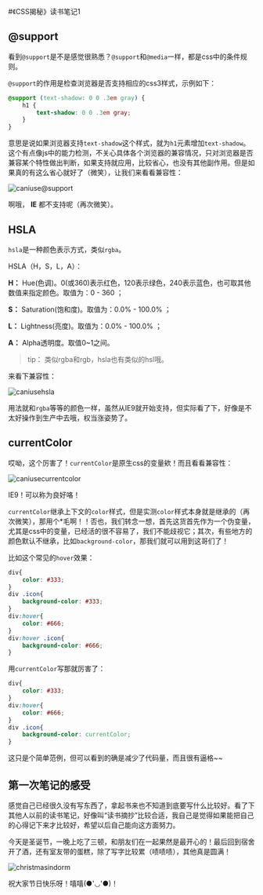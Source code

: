 #《CSS揭秘》读书笔记1

## @support

看到`@support`是不是感觉很熟悉？`@support`和`@media`一样，都是css中的条件规则。

`@support`的作用是检查浏览器是否支持相应的css3样式，示例如下：

```css
@support (text-shadow: 0 0 .3em gray) {
    h1 {
        text-shadow: 0 0 .3em gray;
    }
}
```

意思是说如果浏览器支持`text-shadow`这个样式，就为`h1`元素增加`text-shadow`。这个有点像js中的能力检测，不关心具体各个浏览器的兼容情况，只对浏览器是否兼容某个特性做出判断，如果支持就应用，比较省心，也没有其他副作用。但是如果真的有这么省心就好了（微笑），让我们来看看兼容性：

![caniuse@support](http://oib8kvha0.bkt.clouddn.com/caniuse@support.jpg!nvpic)

啊哦， **IE** 都不支持呢（再次微笑）。

## HSLA

`hsla`是一种颜色表示方式，类似`rgba`。

HSLA（H，S，L，A）：

**H：** Hue(色调)。0(或360)表示红色，120表示绿色，240表示蓝色，也可取其他数值来指定颜色。取值为：0 - 360 ；

**S：** Saturation(饱和度)。取值为：0.0% - 100.0% ；

**L：** Lightness(亮度)。取值为：0.0% - 100.0% ；

**A：** Alpha透明度。取值0~1之间。

> tip： 类似rgba和rgb，hsla也有类似的hsl哦。

来看下兼容性：

![caniusehsla](http://oib8kvha0.bkt.clouddn.com/caniusehsla.jpg!nvpic)

用法就和`rgba`等等的颜色一样，虽然从IE9就开始支持，但实际看了下，好像是不太好操作到生产中去哦，权当涨姿势了。

## currentColor

哎呦，这个厉害了！`currentColor`是原生css的变量欸！而且看看兼容性：

![caniusecurrentcolor](http://oib8kvha0.bkt.clouddn.com/caniusecurrentcolor.jpg!nvpic)

IE9！可以称为良好咯！

`currentColor`继承上下文的`color`样式，但是实测`color`样式本身就是继承的（再次微笑），那用个*毛啊！！否也，我们转念一想，首先这货首先作为一个伪变量，尤其是css中的变量，已经活的很不容易了，我们不能歧视它；其次，有些地方的颜色默认不继承，比如`background-color`，那我们就可以用到这哥们了！

比如这个常见的`hover`效果：

```css
div{
    color: #333;
}
div .icon{
    background-color: #333;
}
div:hover{
    color: #666;
}
div:hover .icon{
    background-color: #666;
}
```

用`currentColor`写那就厉害了：

```css
div{
    color: #333;
}
div:hover{
    color: #666;
}
div .icon{
    background-color: currentColor;
}
```

这只是个简单范例，但可以看到的确是减少了代码量，而且很有逼格~~

## 第一次笔记的感受

感觉自己已经很久没有写东西了，拿起书来也不知道到底要写什么比较好。看了下其他人以前的读书笔记，好像叫“读书摘抄”比较合适，我自己是觉得如果能把自己的心得记下来才比较好，希望以后自己能向这方面努力。

今天是圣诞节，一晚上吃了三顿，和朋友们在一起果然是最开心的！最后回到宿舍开了酒，还有室友带的蛋糕，除了写字比较累（啧啧啧），其他真是圆满！

![christmasindorm](http://oib8kvha0.bkt.clouddn.com/christmasindorm.jpg!nvpic)

祝大家节日快乐呀！嘻嘻(●'◡'●)！